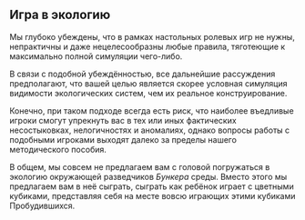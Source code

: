 ## Игра в экологию
Мы глубоко убеждены, что в рамках настольных ролевых игр не нужны, непрактичны и даже нецелесообразны любые правила, тяготеющие к максимально полной симуляции чего-либо.

В связи с подобной убеждённостью, все дальнейшие рассуждения предполагают, что вашей целью является скорее условная симуляция видимости экологических систем, чем их реальное конструирование.

Конечно, при таком подходе всегда есть риск, что наиболее въедливые игроки смогут упрекнуть вас в тех или иных фактических несостыковках, нелогичностях и аномалиях, однако вопросы работы с подобными игроками выходят далеко за пределы нашего методического пособия.

В общем, мы совсем не предлагаем вам с головой погружаться в экологию окружающей разведчиков *Бункера* среды. Вместо этого мы предлагаем вам в неё сыграть, сыграть как ребёнок играет с цветными кубиками, представляя себя на месте вовсю играющих этими кубиками Пробудившихся.